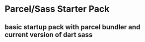 # Parcel/Sass Starter Pack

## basic startup pack with parcel bundler and current version of dart sass